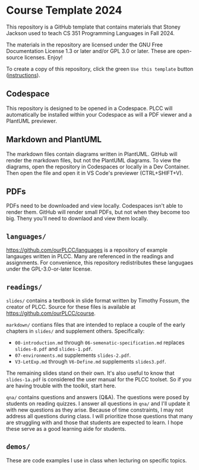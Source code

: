 # Course Template 2024

This repository is a GitHub template that contains materials that Stoney Jackson
used to teach CS 351 Programming Languages in Fall 2024.

The materials in the repository are licensed under the GNU Free Documentation License 1.3 or later and/or GPL 3.0 or later. These are open-source licenses. Enjoy!

To create a copy of this repository, click the green `Use this template` button ([instructions](https://docs.github.com/en/repositories/creating-and-managing-repositories/creating-a-repository-from-a-template#creating-a-repository-from-a-template)).


## Codespace

This repository is designed to be opened in a Codespace. PLCC will automatically
be installed within your Codespace as will a PDF viewer and a PlantUML previewer.

## Markdown and PlantUML

The markdown files contain diagrams written in PlantUML. GitHub will render the
markdown files, but not the PlantUML diagrams. To view the diagrams, open the
repository in Codespaces or locally in a Dev Container. Then open the file
and open it in VS Code's previewer (CTRL+SHIFT+V).

## PDFs

PDFs need to be downloaded and view locally. Codespaces isn't able to
render them. GitHub will render small PDFs, but not when they become too big.
Theny you'll need to downlaod and view them locally.

## `languages/`

<https://github.com/ourPLCC/languages> is a repository of example langauges
written in PLCC. Many are referenced in the readings and assignments. For
convenience, this repository redistributes these langugaes under the
GPL-3.0-or-later license.

## `readings/`

`slides/` contains a textbook in slide format written by Timothy Fossum,
the creator of PLCC. Source for these files is available at <https://github.com/ourPLCC/course>.

`markdown/` contians files that are intended to replace a couple of the early
chapters in `slides/` and supplement others. Specifically:

* `00-introduction.md` through `06-semenatic-specification.md` replaces
    `slides-0.pdf` and `slides-1.pdf`.
* `07-environments.md` supplements `slides-2.pdf`.
* `V3-LetExp.md` through `V6-Define.md` supplements `slides3.pdf`.

The remaining slides stand on their own. It's also useful to know that
`slides-1a.pdf` is considered the user manual for the PLCC toolset.
So if you are having trouble with the toolkit, start here.

`qna/` contains questions and answers (Q&A). The questions were posed
by students on reading quizzes. I answer all questions in `qna/` and
I'll update it with new questions as they arise. Because of time constraints,
I may not address all questions during class. I will prioritize those questions
that many are struggling with and those that students are expected to
learn. I hope these serve as a good learning aide for students.

## `demos/`

These are code examples I use in class when lecturing on specific topics.

